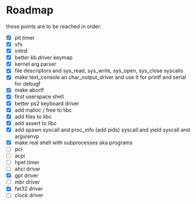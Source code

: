 # Roadmap

these points are to be reached in order:

- [x] pit timer
- [x] vfs
- [x] initrd
- [x] better kb driver keymap
- [x] kernel arg parser
- [x] file descriptors and sys_read, sys_write, sys_open, sys_close syscalls
- [x] make text_console an char_output_driver and use it for printf and serial for debugf
- [x] make abortf
- [x] first userspace shell
- [x] better ps2 keyboard driver
- [x] add malloc / free to libc
- [x] add files to libc
- [x] add assert to libc
- [x] add spawn syscall and proc_info (add pids) syscall and yield syscall and argv/envp
- [x] make real shell with subprocesses aka programs
- [ ] pci
- [ ] acpi
- [ ] hpet timer
- [ ] ahci driver
- [x] gpt driver
- [ ] mbr driver
- [x] fat32 driver
- [ ] clock driver
